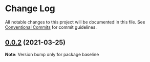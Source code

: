 # Change Log

All notable changes to this project will be documented in this file.
See [Conventional Commits](https://conventionalcommits.org) for commit guidelines.

## [0.0.2](https://github.com/fancn21th/0_171_monorepo_lerna_spike/compare/v0.0.1...v0.0.2) (2021-03-25)

**Note:** Version bump only for package baseline
